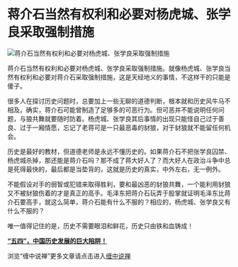 蒋介石当然有权利和必要对杨虎城、张学良采取强制措施
====





![蒋介石当然有权利和必要对杨虎城、张学良采取强制措施](http://simg.sinajs.cn/blog7style/images/common/sg_trans.gif)





蒋介石当然有权利和必要对杨虎城、张学良采取强制措施。就像杨虎城、张学良当然有权利和必要对蒋介石采取强制措施，这是天经地义的事情，不这样干的只能是傻子。

很多人在探讨历史问题时，总要加上一些无聊的道德判断，根本就和历史风牛马不相及。确实，蒋介石可能曾制造了足够多的可恶行为。但可恶并不能说明任何问题，与狼共舞就要随时防着。杨虎城、张学良其后事情的出现只能怪自己过于善良、过于一厢情愿，忘记了老蒋可是一只最恶毒的豺狼，对于豺狼就不能留任何机会。

历史是最好的教材，但道德老师是永远不懂历史的。如果蒋介石不把张学良囚禁、杨虎城杀掉，那还能是蒋介石吗？那不成了蒋大好人了？而大好人在政治斗争中总是死得最快的，最后都是当垫背的，这就是历史的真实，中外左右，无一例外。

不能假设对手的弱智或犯错来取得胜利，要和最凶恶的豺狼共舞，一个能利用豺狼又不被豺狼伤着的才是真正的高手。毛泽东把蒋介石玩弄于股掌就证明毛泽东比蒋介石要高手，就这么简单，蒋介石能有什么不服的？相应的，杨虎城、张学良又有什么不服的？


唯一值得记住的是，历史不需要眼泪和鲜花，历史只由铁和血铸成！


[**“五四”，中国历史发展的巨大陷阱！**](http://blog.sina.com.cn/u/486e105c010003km)

浏览“缠中说禅”更多文章请点击进入[缠中说禅](http://blog.sina.com.cn/m/chzhshch)
